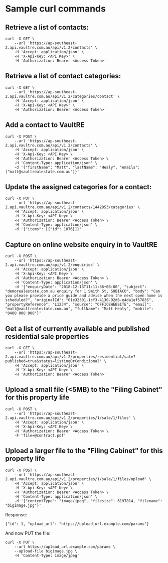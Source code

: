 # Sample curl commands

## Retrieve a list of contacts:

```
curl -X GET \
    --url 'https://ap-southeast-2.api.vaultre.com.au/api/v1.2/contacts' \
    -H 'Accept: application/json' \
    -H 'X-Api-Key: <API Key>' \
    -H 'Authorization: Bearer <Access Token>'
```

## Retrieve a list of contact categories:

```
curl -X GET \
    --url 'https://ap-southeast-2.api.vaultre.com.au/api/v1.2/categories/contact' \
    -H 'Accept: application/json' \
    -H 'X-Api-Key: <API Key>' \
    -H 'Authorization: Bearer <Access Token>'
```

## Add a contact to VaultRE

```
curl -X POST \
    --url 'https://ap-southeast-2.api.vaultre.com.au/api/v1.2/contacts' \
    -H 'Accept: application/json' \
    -H 'X-Api-Key: <API Key> \
    -H 'Authorization: Bearer <Access Token> \
    -H 'Content-Type: application/json' \
    -d '{"firstName": "Matt", "lastName": "Healy", "emails": ["matt@vaultrealestate.com.au"]}'
```

## Update the assigned categories for a contact:
```
curl -X PUT \
    --url 'https://ap-southeast-2.api.vaultre.com.au/api/v1.2/contacts/1442853/categories' \
    -H 'Accept: application/json' \
    -H 'X-Api-Key: <API Key> \
    -H 'Authorization: Bearer <Access Token> \
    -H 'Content-Type: application/json' \
    -d '{"items": [{"id": 1076}]}'
```

## Capture on online website enquiry in to VaultRE

```
curl -X POST \
    --url 'https://ap-southeast-2.api.vaultre.com.au/api/v1.2/enquiries' \
    -H 'Accept: application/json' \
    -H 'X-Api-Key: <API Key> \
    -H 'Authorization: Bearer <Access Token> \
    -H 'Content-Type: application/json' \
    -d '{"enquiryDate": "2018-12-13T11:11:36+08:00", "subject": "demorealestate.com.au enquiry for 1 Smith St, SUBIACO", "body": "Can you please provide a price guide and advise when the next open home is scheduled?", "originalId": "01e32301-1cf3-4130-92d6-e4da1ef57835", "propertyReference": "L1234", "source": "OFFICEWEBSITE", "email": "matt@vaultrealestate.com.au", "fullName": "Matt Healy", "mobile": "0400 000 000"}'
```

## Get a list of currently available and published residential sale properties

```
curl -X GET \
    --url 'https://ap-southeast-2.api.vaultre.com.au/api/v1.2/properties/residential/sale?published=true&status=listingOrConditional' \
    -H 'Accept: application/json' \
    -H 'X-Api-Key: <API Key> \
    -H 'Authorization: Bearer <Access Token>'
```

## Upload a small file (<5MB) to the "Filing Cabinet" for this property life

```
curl -X POST \
    --url 'https://ap-southeast-2.api.vaultre.com.au/api/v1.2/properties/1/sale/1/files' \
    -H 'Accept: application/json' \
    -H 'X-Api-Key: <API Key> \
    -H 'Authorization: Bearer <Access Token> \
    -F 'file=@contract.pdf'
```


## Upload a larger file to the "Filing Cabinet" for this property life

```
curl -X POST \
    --url 'https://ap-southeast-2.api.vaultre.com.au/api/v1.2/properties/1/sale/1/files/upload' \
    -H 'Accept: application/json' \
    -H 'X-Api-Key: <API Key> \
    -H 'Authorization: Bearer <Access Token> \
    -H 'Content-Type: application/json' \
    -d '{"contentType": "image/jpeg", "filesize": 6197814, "filename": "bigimage.jpg"}'

```
Response:
```
{"id": 1, "upload_url": "https://upload_url.example.com/params"}
```

And now PUT the file:

```
curl -X PUT \
    --url https://upload_url.example.com/params \
    --upload-file bigimage.jpg \
    -H 'Content-Type: image/jpeg'
```
